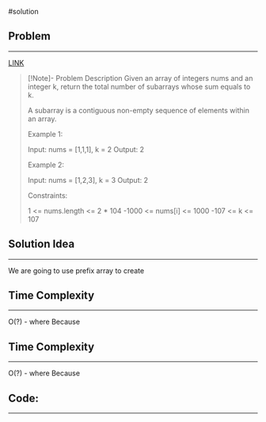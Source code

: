 #solution
## Problem
___
[LINK](https://leetcode.com/problems/subarray-sum-equals-k/description/)

>[!Note]- Problem Description
> Given an array of integers nums and an integer k, return the total number of subarrays whose sum equals to k.
>
>A subarray is a contiguous non-empty sequence of elements within an array.
>
> 
>
>Example 1:
>
>Input: nums = [1,1,1], k = 2
>Output: 2
>
>Example 2:
>
>Input: nums = [1,2,3], k = 3
>Output: 2
>
> 
>
>Constraints:
>
>    1 <= nums.length <= 2 * 104
>    -1000 <= nums[i] <= 1000
>    -107 <= k <= 107

## Solution Idea
___
We are going to use prefix array to create 




## Time Complexity
___
O(?) - where 
Because 

## Time Complexity
___
O(?) - where 
Because 


## Code:
___
```go



```